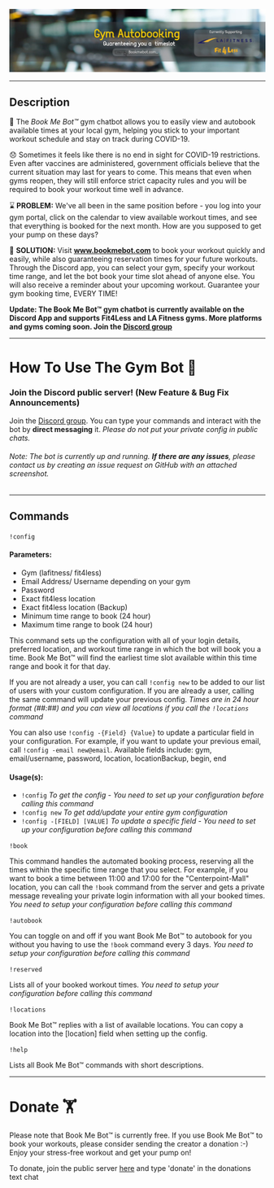 [![Gym-Booking-Discord-Bot](images/readme-image.jpg)](https://bookmebot.com/)

*  *  *  *  *

## Description
📅 The *Book Me Bot™* gym chatbot allows you to easily view and autobook available times at your local gym, helping you stick to your important workout schedule and stay on track during COVID-19.

😞 Sometimes it feels like there is no end in sight for COVID-19 restrictions. Even after vaccines are administered, government officials believe that the current situation may last for years to come. This means that even when gyms reopen, they will still enforce strict capacity rules and you will be required to book your workout time well in advance.

⌛ **PROBLEM:**
We've all been in the same position before - you log into your gym portal, click on the calendar to view available workout times, and see that everything is booked for the next month. How are you supposed to get your pump on these days?

🚀 **SOLUTION:**
Visit **www.bookmebot.com** to book your workout quickly and easily, while also guaranteeing reservation times for your future workouts. Through the Discord app, you can select your gym, specify your workout time range, and let the bot book your time slot ahead of anyone else. You will also receive a reminder about your upcoming workout. Guarantee your gym booking time, EVERY TIME!

**Update: The Book Me Bot™ gym chatbot is currently available on the Discord App and supports Fit4Less and LA Fitness gyms. More platforms and gyms coming soon. Join the [Discord group](https://discord.com/invite/PQzB4mmKMd)**

*  *  *  *  *

# How To Use The Gym Bot 💪 

### Join the Discord public server! (New Feature & Bug Fix Announcements)
Join the [Discord group](https://discord.com/invite/PQzB4mmKMd). You can type your commands and interact with the bot by **direct messaging** it.
*Please do not put your private config in public chats.*

###### *Note*: The bot is currently up and running. **If there are any issues**, please contact us by creating an issue request on GitHub with an attached screenshot.


*  *  *  *  *

## Commands
`!config`
#### Parameters:
- Gym (lafitness/ fit4less)
- Email Address/ Username depending on your gym
- Password
- Exact fit4less location
- Exact fit4less location (Backup)
- Minimum time range to book (24 hour)
- Maximum time range to book (24 hour)

This command sets up the configuration with all of your login details, preferred location, and workout time range in which the bot will book you a time. Book Me Bot™ will find the earliest time slot available within this time range and book it for that day.

If you are not already a user, you can call `!config new` to be added to our list of users with your custom configuration. If you are already a user, calling the same command will update your previous config. *Times are in 24 hour format (##:##) and you can view all locations if you call the `!locations` command*

You can also use `!config -{Field} {Value}` to update a particular field in your configuration. For example, if you want to update your previous email, call `!config -email new@email`. Available fields include: gym, email/username, password, location, locationBackup, begin, end

#### Usage(s):

- `!config` *To get the config - You need to set up your configuration before calling this command*
- `!config new` *To get add/update your entire gym configuration*
- `!config -[FIELD] [VALUE]` *To update a specific field - You need to set up your configuration before calling this command*


`!book` 

This command handles the automated booking process, reserving all the times within the specific time range that you select. For example, if you want to book a time between 11:00 and 17:00 for the "Centerpoint-Mall" location, you can call the `!book` command from the server and gets a private message revealing your private login information with all your booked times. *You need to setup your configuration before calling this command*

`!autobook` 

You can toggle on and off if you want Book Me Bot™ to autobook for you without you having to use the `!book` command every 3 days. *You need to setup your configuration before calling this command*

`!reserved`

Lists all of your booked workout times. *You need to setup your configuration before calling this command*  

`!locations`

Book Me Bot™ replies with a list of available locations. You can copy a location into the [location] field when setting up the config.

`!help`

Lists all Book Me Bot™ commands with short descriptions.

*  *  *  *  *
# Donate 🏋️
Please note that Book Me Bot™ is currently free. If you use Book Me Bot™ to book your workouts, please consider sending the creator a donation :-) Enjoy your stress-free workout and get your pump on! 

To donate, join the public server [here](https://discord.gg/PQzB4mmKMd) and type 'donate' in the donations text chat
